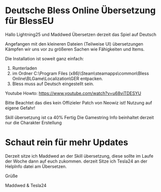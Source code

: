 ﻿# Deutsche Bless Online Übersetzung für BlessEU

Hallo Lightning25 und Maddwed Übersetzen derzeit das Spiel auf Deutsch

Angefangen mit den kleineren Dateien (Teilweise UI) übersetzungen Kämpfen wir uns vor zu
größeren Sachen wie Fähigkeiten und Items.

Die Installation ist soweit ganz einfach:

1. Runterladen
2. im Ordner C:\Program Files (x86)\Steam\steamapps\common\Bless Online\BLGame\Localization\GER entpacken.
3. Bless muss auf Deutsch eingestellt sein.

Youtube Howto: https://www.youtube.com/watch?v=u68viTDESYU

Bitte Beachtet das dies kein Offizieler Patch von Neowiz ist! Nutzung auf eigene Gefahr!

Skill übersetzung ist ca 40% Fertig
Die Gamestring Info beinhaltet derzeit nur die Charakter Erstellung

Schaut rein für mehr Updates
=======
Derzeit sitze ich Maddwed an der Skill übersetzung, diese sollte im Laufe der Woche dann auf euch zukommen.
derzeit Sitze ich Tesla24 an der HelpInfo datei am Übersetzen.

Grüße

Maddwed & Tesla24
